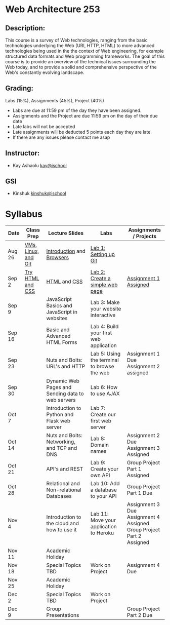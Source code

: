 # Web Architecture 253

## Description: 
This course is a survey of Web technologies, ranging from the basic technologies underlying the Web (URI, HTTP, HTML) to more advanced technologies being used in the the context of Web engineering, for example structured data formats and Web programming frameworks. The goal of this course is to provide an overview of the technical issues surrounding the Web today, and to provide a solid and comprehensive perspective of the Web's constantly evolving landscape.

## Grading:
Labs (15%), Assignments (45%), Project (40%)
 - Labs are due at 11:59 pm of the day they have been assigned. 
 - Assignments and the Project are due 11:59 pm on the day of their due date
 - Late labs will not be accepted
 - Late assignments will be deducted 5 points each day they are late.
 - If there are any issues please contact me asap

## Instructor:
 - Kay Ashaolu <kay@ischool>
  
## GSI
 - Kinshuk <kinshuk@ischool>

# Syllabus

|  Date |  Class Prep | Lecture Slides | Labs | Assignments / Projects |
|---|---|---|---|---|
| Aug 26 | [VMs, Linux, and Git](https://info253-fl2016.github.io/Class%20Prep%201%20-%20Virtual%20Machines,%20Linux%20Terminal,%20and%20Git.html) | [Introduction](https://info253-fl2016.github.io/Lecture%201%20-%20Introduction.html) and [Browsers](https://info253-fl2016.github.io/Lecture%202%20-%20What%20is%20a%20web%20browser.html) | [Lab 1: Setting up Git](https://classroom.github.com/assignment-invitations/44735fb1e10b4988f74e678007956e42) | | 
| Sep 2 | [Try HTML and CSS](https://info253-fl2016.github.io/Class%20Prep%202%20-%20Try%20HTML%20and%20CSS.html) | [HTML](https://info253-fl2016.github.io/Lecture%203%20-%20HTML.html) and [CSS](https://info253-fl2016.github.io/Lecture%204%20-%20CSS.html) | [Lab 2: Create a simple web page](https://classroom.github.com/assignment-invitations/139cff1869379debcc71c7c9da8a92d3) | [Assignment 1 Assigned](https://classroom.github.com/assignment-invitations/76cf5b234f94e51a56d5cb12f837e1dc) |
| Sep 9 | | JavaScript Basics and JavaScript in websites | Lab 3: Make your website interactive | |
| Sep 16 | | Basic and Advanced HTML Forms | Lab 4: Build your first web application | |
| Sep 23 |  | Nuts and Bolts: URL's and HTTP | Lab 5: Using the terminal to browse the web | Assignment 1 Due<br />Assignment 2 assigned  | 
| Sep 30 | | Dynamic Web Pages and Sending data to web servers | Lab 6: How to use AJAX  | |
| Oct 7 | | Introduction to Python and Flask web server | Lab 7: Create our first web server | |
| Oct 14 | | Nuts and Bolts: Networking, and TCP and DNS | Lab 8: Domain names  | Assignment 2 Due<br />Assignment 3 Assigned |
| Oct 21 | | API's and REST | Lab 9: Create your own API  | Group Project Part 1 Assigned  |
| Oct 28 | | Relational and Non-relational Databases | Lab 10: Add a database to your API | Group Project Part 1 Due |
| Nov 4 | | Introduction to the cloud and how to use it | Lab 11: Move your application to Heroku | Assignment 3 Due<br /> Assignment 4 Assigned<br /> Group Project Part 2 Assigned |
| Nov 11 |  |  Academic Holiday | | |
| Nov 18 | | Special Topics TBD | Work on Project | Assignment 4 Due |
| Nov 25 | | Academic Holiday | | |
| Dec 2 | | Special Topics TBD | Work on Project | |
| Dec 9 | | Group Presentations| | Group Project Part 2 Due |
